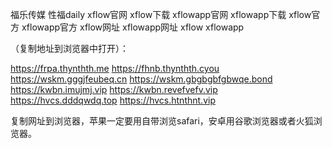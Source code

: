 福乐传媒 性福daily xflow官网 xflow下载 xflowapp官网 xflowapp下载 xflow官方 xflowapp官方 xflow网址 xflowapp网址 xflow xflowapp

（复制地址到浏览器中打开）：

https://frpa.thynthth.me
https://fhnb.thynthth.cyou
https://wskm.gggjfeubeq.cn
https://wskm.gbgbgbfgbwqe.bond
https://kwbn.imujmj.vip
https://kwbn.revefvefv.vip
https://hvcs.dddqwdq.top
https://hvcs.htnthnt.vip

复制网址到浏览器，苹果一定要用自带浏览safari，安卓用谷歌浏览器或者火狐浏览器。
